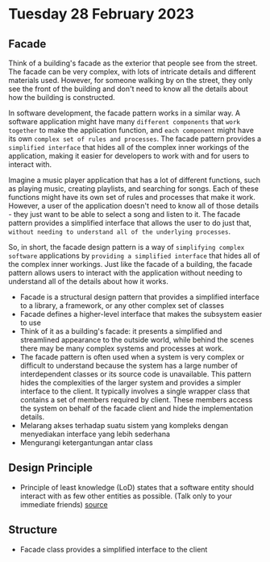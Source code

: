 # Tuesday 28 February 2023

## Facade

Think of a building's facade as the exterior that people see from the street. The facade can be very complex, with lots of intricate details and different materials used. However, for someone walking by on the street, they only see the front of the building and don't need to know all the details about how the building is constructed.

In software development, the facade pattern works in a similar way. A software application might have many `different components` that `work together` to make the application function, and `each component` might have its own `complex set of rules and processes`. The facade pattern provides a `simplified interface` that hides all of the complex inner workings of the application, making it easier for developers to work with and for users to interact with.

Imagine a music player application that has a lot of different functions, such as playing music, creating playlists, and searching for songs. Each of these functions might have its own set of rules and processes that make it work. However, a user of the application doesn't need to know all of those details - they just want to be able to select a song and listen to it. The facade pattern provides a simplified interface that allows the user to do just that, `without needing to understand all of the underlying processes`.

So, in short, the facade design pattern is a way of `simplifying complex software` applications by `providing a simplified interface` that hides all of the complex inner workings. Just like the facade of a building, the facade pattern allows users to interact with the application without needing to understand all of the details about how it works.

- Facade is a structural design pattern that provides a simplified interface to a library, a framework, or any other complex set of classes
- Facade defines a higher-level interface that makes the subsystem easier to use
- Think of it as a building's facade: it presents a simplified and streamlined appearance to the outside world, while behind the scenes there may be many complex systems and processes at work.
- The facade pattern is often used when a system is very complex or difficult to understand because the system has a large number of interdependent classes or its source code is unavailable. This pattern hides the complexities of the larger system and provides a simpler interface to the client. It typically involves a single wrapper class that contains a set of members required by client. These members access the system on behalf of the facade client and hide the implementation details.
- Melarang akses terhadap suatu sistem yang kompleks dengan menyediakan interface yang lebih sederhana
- Mengurangi ketergantungan antar class

## Design Principle

- Principle of least knowledge (LoD) states that a software entity should interact with as few other entities as possible. (Talk only to your immediate friends) [source](https://en.wikipedia.org/wiki/Principle_of_least_knowledge)

## Structure

- Facade class provides a simplified interface to the client
